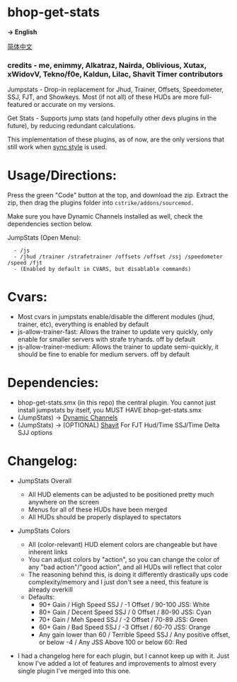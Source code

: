 # bhop-get-stats

**-> English**

[简体中文](./README.zh-cn.md)

### credits - me, enimmy, Alkatraz, Nairda, Oblivious, Xutax, xWidovV, Tekno/f0e, Kaldun, Lilac, Shavit Timer contributors

Jumpstats - Drop-in replacement for Jhud, Trainer, Offsets, Speedometer, SSJ, FJT, and Showkeys. Most (if not all) of these HUDs are more full-featured or accurate on my versions.

Get Stats - Supports jump stats (and hopefully other devs plugins in the future), by reducing redundant calculations.

This implementation of these plugins, as of now, are the only versions that still work when [sync style](https://github.com/Nimmy2222/shavit-syncstyle) is used.

# Usage/Directions:

Press the green "Code" button at the top, and download the zip. Extract the zip, then drag the plugins folder into ```cstrike/addons/sourcemod.```

Make sure you have Dynamic Channels installed as well, check the dependencies section below.

  JumpStats (Open Menu):
  ```
    - /js
    - /jhud /trainer /strafetrainer /offsets /offset /ssj /speedometer /speed /fjt 
	- (Enabled by default in CVARS, but disablable commands)
  ```

# Cvars:
* Most cvars in jumpstats enable/disable the different modules (jhud, trainer, etc), everything is enabled by default
* js-allow-trainer-fast: Allows the trainer to update very quickly, only enable for smaller servers with strafe tryhards. off by default
* js-allow-trainer-medium: Allows the trainer to update semi-quickly, it should be fine to enable for medium servers. off by default

# Dependencies:
* bhop-get-stats.smx (in this repo) the central plugin. You cannot just install jumpstats by itself, you MUST HAVE bhop-get-stats.smx
* (JumpStats) -> [Dynamic Channels](https://github.com/Vauff/DynamicChannels)
* (JumpStats) -> (OPTIONAL) [Shavit](https://github.com/shavitush/bhoptimer) For FJT Hud/Time SSJ/Time Delta SJJ options

# Changelog:
* JumpStats Overall
	* All HUD elements can be adjusted to be positioned pretty much anywhere on the screen
	* Menus for all of these HUDs have been merged
   	* All HUDs should be properly displayed to spectators
 
* JumpStats Colors
	* All (color-relevant) HUD element colors are changeable but have inherent links
   	* You can adjust colors by "action", so you can change the color of any "bad action"/"good action", and all HUDs will reflect that color
   	* The reasoning behind this, is doing it differently drastically ups code complexity/memory and I just don't see a need, this feature is already overkill
   	* Defaults:
   		* 90+ Gain / High Speed SSJ / -1 Offset / 90-100 JSS: White
   	 	* 80+ Gain / Decent Speed SSJ / 0 Offset / 80-90 JSS: Cyan
   	  	* 70+ Gain / Meh Speed SSJ / -2 Offset / 70-89 JSS: Green
   	  	* 60+ Gain / Bad Speed SSJ / -3 Offset / 60-70 JSS: Orange
   	  	* Any gain lower than 60 / Terrible Speed SSJ / Any positive offset, or below -4 / Any JSS Above 100 or below 60: Red

* I had a changelog here for each plugin, but I cannot keep up with it. Just know I've added a lot of features and improvements to almost every single plugin I've merged into this one.

